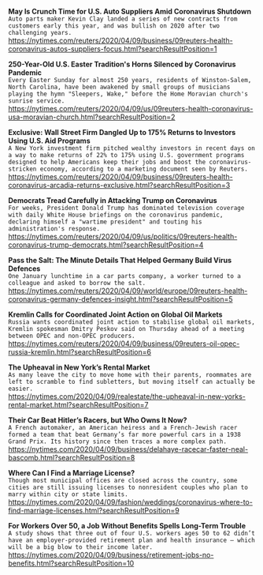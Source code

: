 **May Is Crunch Time for U.S. Auto Suppliers Amid Coronavirus Shutdown**\
`Auto parts maker Kevin Clay landed a series of new contracts from customers early this year, and was bullish on 2020 after two challenging years.`\
https://nytimes.com/reuters/2020/04/09/business/09reuters-health-coronavirus-autos-suppliers-focus.html?searchResultPosition=1

**250-Year-Old U.S. Easter Tradition's Horns Silenced by Coronavirus Pandemic**\
`Every Easter Sunday for almost 250 years, residents of Winston-Salem, North Carolina, have been awakened by small groups of musicians playing the hymn "Sleepers, Wake," before the Home Moravian church's sunrise service.`\
https://nytimes.com/reuters/2020/04/09/us/09reuters-health-coronavirus-usa-moravian-church.html?searchResultPosition=2

**Exclusive: Wall Street Firm Dangled Up to 175% Returns to Investors Using U.S. Aid Programs**\
`A New York investment firm pitched wealthy investors in recent days on a way to make returns of 22% to 175% using U.S. government programs designed to help Americans keep their jobs and boost the coronavirus-stricken economy, according to a marketing document seen by Reuters.`\
https://nytimes.com/reuters/2020/04/09/business/09reuters-health-coronavirus-arcadia-returns-exclusive.html?searchResultPosition=3

**Democrats Tread Carefully in Attacking Trump on Coronavirus**\
`For weeks, President Donald Trump has dominated television coverage with daily White House briefings on the coronavirus pandemic, declaring himself a "wartime president" and touting his administration's response.`\
https://nytimes.com/reuters/2020/04/09/us/politics/09reuters-health-coronavirus-trump-democrats.html?searchResultPosition=4

**Pass the Salt: The Minute Details That Helped Germany Build Virus Defences**\
`One January lunchtime in a car parts company, a worker turned to a colleague and asked to borrow the salt.`\
https://nytimes.com/reuters/2020/04/09/world/europe/09reuters-health-coronavirus-germany-defences-insight.html?searchResultPosition=5

**Kremlin Calls for Coordinated Joint Action on Global Oil Markets**\
`Russia wants coordinated joint action to stabilise global oil markets, Kremlin spokesman Dmitry Peskov said on Thursday ahead of a meeting between OPEC and non-OPEC producers.`\
https://nytimes.com/reuters/2020/04/09/business/09reuters-oil-opec-russia-kremlin.html?searchResultPosition=6

**The Upheaval in New York’s Rental Market**\
`As many leave the city to move home with their parents, roommates are left to scramble to find subletters, but moving itself can actually be easier.`\
https://nytimes.com/2020/04/09/realestate/the-upheaval-in-new-yorks-rental-market.html?searchResultPosition=7

**Their Car Beat Hitler’s Racers, but Who Owns It Now?**\
`A French automaker, an American heiress and a French-Jewish racer formed a team that beat Germany’s far more powerful cars in a 1938 Grand Prix. Its history since then traces a more complex path.`\
https://nytimes.com/2020/04/09/business/delahaye-racecar-faster-neal-bascomb.html?searchResultPosition=8

**Where Can I Find a Marriage License?**\
`Though most municipal offices are closed across the country, some cities are still issuing licenses to nonresident couples who plan to marry within city or state limits.`\
https://nytimes.com/2020/04/09/fashion/weddings/coronavirus-where-to-find-marriage-licenses.html?searchResultPosition=9

**For Workers Over 50, a Job Without Benefits Spells Long-Term Trouble**\
`A study shows that three out of four U.S. workers ages 50 to 62 didn’t have an employer-provided retirement plan and health insurance — which will be a big blow to their income later.`\
https://nytimes.com/2020/04/09/business/retirement-jobs-no-benefits.html?searchResultPosition=10

